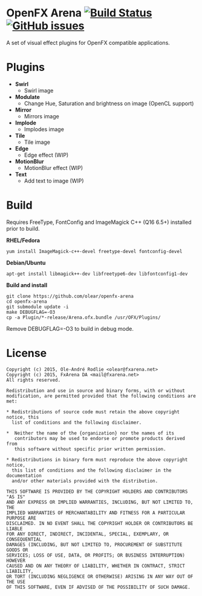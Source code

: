 OpenFX Arena [![Build Status](https://travis-ci.org/olear/openfx-arena.svg)](https://travis-ci.org/olear/openfx-arena) [![GitHub issues](https://img.shields.io/github/issues/olear/openfx-arena.svg)](https://github.com/olear/openfx-arena/issues)
============

A set of visual effect plugins for OpenFX compatible applications.

Plugins
=======

 * **Swirl**
   * Swirl image
 * **Modulate**
   * Change Hue, Saturation and brightness on image (OpenCL support)
 * **Mirror**
   * Mirrors image
 * **Implode**
   * Implodes image
 * **Tile**
   * Tile image
 * **Edge**
   * Edge effect (WIP)
 * **MotionBlur**
   * MotionBlur effect (WIP)
 * **Text**
   * Add text to image (WIP)

Build
=====

Requires FreeType, FontConfig and ImageMagick C++ (Q16 6.5+) installed prior to build.

**RHEL/Fedora**
```
yum install ImageMagick-c++-devel freetype-devel fontconfig-devel
```

**Debian/Ubuntu**
```
apt-get install libmagick++-dev libfreetype6-dev libfontconfig1-dev
```

**Build and install**
```
git clone https://github.com/olear/openfx-arena
cd openfx-arena
git submodule update -i
make DEBUGFLAG=-O3
cp -a Plugin/*-release/Arena.ofx.bundle /usr/OFX/Plugins/
```

Remove DEBUGFLAG=-O3 to build in debug mode. 

License
=======
```
Copyright (c) 2015, Ole-André Rodlie <olear@fxarena.net>
Copyright (c) 2015, FxArena DA <mail@fxarena.net>
All rights reserved.

Redistribution and use in source and binary forms, with or without
modification, are permitted provided that the following conditions are met:

* Redistributions of source code must retain the above copyright notice, this
  list of conditions and the following disclaimer.

*  Neither the name of the {organization} nor the names of its
   contributors may be used to endorse or promote products derived from
   this software without specific prior written permission.

* Redistributions in binary form must reproduce the above copyright notice,
  this list of conditions and the following disclaimer in the documentation
  and/or other materials provided with the distribution.

THIS SOFTWARE IS PROVIDED BY THE COPYRIGHT HOLDERS AND CONTRIBUTORS "AS IS"
AND ANY EXPRESS OR IMPLIED WARRANTIES, INCLUDING, BUT NOT LIMITED TO, THE
IMPLIED WARRANTIES OF MERCHANTABILITY AND FITNESS FOR A PARTICULAR PURPOSE ARE
DISCLAIMED. IN NO EVENT SHALL THE COPYRIGHT HOLDER OR CONTRIBUTORS BE LIABLE
FOR ANY DIRECT, INDIRECT, INCIDENTAL, SPECIAL, EXEMPLARY, OR CONSEQUENTIAL
DAMAGES (INCLUDING, BUT NOT LIMITED TO, PROCUREMENT OF SUBSTITUTE GOODS OR
SERVICES; LOSS OF USE, DATA, OR PROFITS; OR BUSINESS INTERRUPTION) HOWEVER
CAUSED AND ON ANY THEORY OF LIABILITY, WHETHER IN CONTRACT, STRICT LIABILITY,
OR TORT (INCLUDING NEGLIGENCE OR OTHERWISE) ARISING IN ANY WAY OUT OF THE USE
OF THIS SOFTWARE, EVEN IF ADVISED OF THE POSSIBILITY OF SUCH DAMAGE.
```
